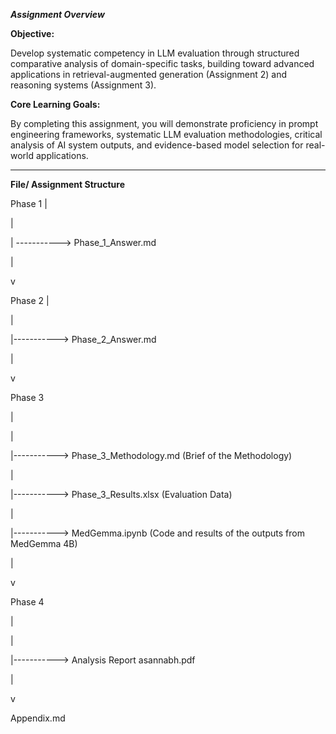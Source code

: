 ***Assignment Overview***

**Objective:** 

Develop systematic competency in LLM evaluation through structured comparative analysis of domain-specific tasks, building toward advanced applications in retrieval-augmented generation (Assignment 2) and reasoning systems (Assignment 3).

**Core Learning Goals:**

By completing this assignment, you will demonstrate proficiency in prompt engineering frameworks, systematic LLM evaluation methodologies, critical analysis of AI system outputs, and evidence-based model selection for real-world applications.


------
**File/ Assignment Structure**

Phase 1
|

|

| ----------->  Phase_1_Answer.md

|

v 

Phase 2
|

|

|-----------> Phase_2_Answer.md

|

v

Phase 3

|

|

|-----------> Phase_3_Methodology.md (Brief of the Methodology)

|

|-----------> Phase_3_Results.xlsx  (Evaluation Data)

|

|-----------> MedGemma.ipynb  (Code and results of the outputs from MedGemma 4B)

|

v

Phase 4

|

|

|-----------> Analysis Report asannabh.pdf

|

v

Appendix.md
